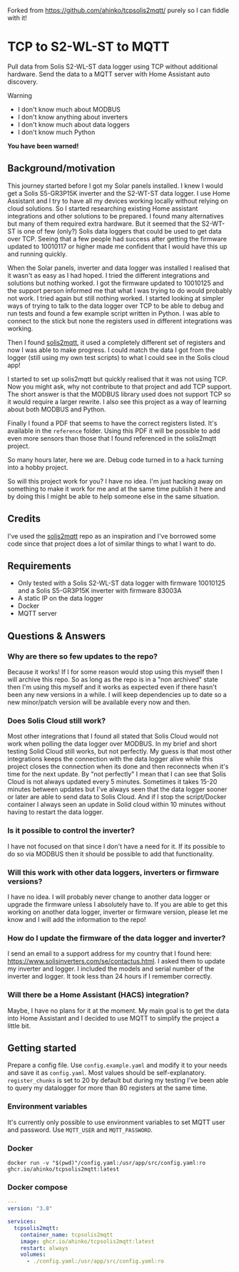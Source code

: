 
Forked from https://github.com/ahinko/tcpsolis2mqtt/ purely so I can fiddle with it!


# TCP to S2-WL-ST to MQTT

Pull data from Solis S2-WL-ST data logger using TCP without additional hardware. Send the data to a MQTT server with Home Assistant auto discovery.

> [!WARNING]
> * I don't know much about MODBUS
> * I don't know anything about inverters
> * I don't know much about data loggers
> * I don't know much Python
>
> **You have been warned!**

## Background/motivation
This journey started before I got my Solar panels installed. I knew I would get a Solis S5-GR3P15K inverter and the S2-WT-ST data logger. I use Home Assistant and I try to have all my devices working locally without relying on cloud solutions. So I started researching existing Home assistant integrations and other solutions to be prepared. I found many alternatives but many of them required extra hardware. But it seemed that the S2-WT-ST is one of few (only?) Solis data loggers that could be used to get data over TCP. Seeing that a few people had success after getting the firmware updated to 10010117 or higher made me confident that I would have this up and running quickly.

When the Solar panels, inverter and data logger was installed I realised that it wasn't as easy as I had hoped. I tried the different integrations and solutions but nothing worked. I got the firmware updated to 10010125 and the support person informed me that what I was trying to do would probably not work. I tried again but still nothing worked. I started looking at simpler ways of trying to talk to the data logger over TCP to be able to debug and run tests and found a few example script written in Python. I was able to connect to the stick but none the registers used in different integrations was working.

Then I found [solis2mqtt](https://github.com/incub77/solis2mqtt), it used a completely different set of registers and now I was able to make progress. I could match the data I got from the logger (still using my own test scripts) to what I could see in the Solis cloud app!

I started to set up solis2mqtt but quickly realised that it was not using TCP. Now you might ask, why not contribute to that project and add TCP support. The short answer is that the MODBUS library used does not support TCP so it would require a larger rewrite. I also see this project as a way of learning about both MODBUS and Python.

Finally I found a PDF that seems to have the correct registers listed. It's available in the `reference` folder. Using this PDF it will be possible to add even more sensors than those that I found referenced in the solis2mqtt project.

So many hours later, here we are. Debug code turned in to a hack turning into a hobby project.

So will this project work for you? I have no idea. I'm just hacking away on something to make it work for me and at the same time publish it here and by doing this I might be able to help someone else in the same situation.

## Credits
I've used the [solis2mqtt](https://github.com/incub77/solis2mqtt) repo as an inspiration and I've borrowed some code since that project does a lot of similar things to what I want to do.

## Requirements
* Only tested with a Solis S2-WL-ST data logger with firmware 10010125 and a Solis S5-GR3P15K inverter with firmware 83003A
* A static IP on the data logger
* Docker
* MQTT server

## Questions & Answers
### Why are there so few updates to the repo?

Because it works! If I for some reason would stop using this myself then I will archive this repo. So as long as the repo is in a "non archived" state then I'm using this myself and it works as expected even if there hasn't been any new versions in a while. I will keep dependencies up to date so a new minor/patch version will be available every now and then.

### Does Solis Cloud still work?

Most other integrations that I found all stated that Solis Cloud would not work when polling the data logger over MODBUS. In my brief and short testing Solid Cloud still works, but not perfectly. My guess is that most other integrations keeps the connection with the data logger alive while this project closes the connection when its done and then reconnects when it's time for the next update. By "not perfectly" I mean that I can see that Solis Cloud is not always updated every 5 minutes. Sometimes it takes 15-20 minutes between updates but I've always seen that the data logger sooner or later are able to send data to Solis Cloud. And if I stop the script/Docker container I always seen an update in Solid cloud within 10 minutes without having to restart the data logger.

### Is it possible to control the inverter?

I have not focused on that since I don't have a need for it. If its possible to do so via MODBUS then it should be possible to add that functionality.

### Will this work with other data loggers, inverters or firmware versions?

I have no idea. I will probably never change to another data logger or upgrade the firmware unless I absolutely have to. If you are able to get this working on another data logger, inverter or firmware version, please let me know and I will add the information to the repo!

### How do I update the firmware of the data logger and inverter?

I send an email to a support address for my country that I found here: https://www.solisinverters.com/se/contactus.html. I asked them to update my inverter and logger. I  included the models and serial number of the inverter and logger. It took less than 24 hours if I remember correctly.

### Will there be a Home Assistant (HACS) integration?

Maybe, I have no plans for it at the moment. My main goal is to get the data into Home Assistant and I decided to use MQTT to simplify the project a little bit.

## Getting started
Prepare a config file. Use `config.example.yaml` and modify it to your needs and save it as `config.yaml`. Most values should be self-explanatory. `register_chunks` is set to 20 by default but during my testing I've been able to query my datalogger for more than 80 registers at the same time.

### Environment variables
It's currently only possible to use environment variables to set MQTT user and password. Use `MQTT_USER` and `MQTT_PASSWORD`.

### Docker
`docker run -v "$(pwd)"/config.yaml:/usr/app/src/config.yaml:ro ghcr.io/ahinko/tcpsolis2mqtt:latest`

### Docker compose
```yaml
---
version: "3.8"

services:
  tcpsolis2mqtt:
    container_name: tcpsolis2mqtt
    image: ghcr.io/ahinko/tcpsolis2mqtt:latest
    restart: always
    volumes:
      - ./config.yaml:/usr/app/src/config.yaml:ro
```
